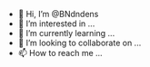 - 👋 Hi, I’m @BNdndens
- 👀 I’m interested in ...
- 🌱 I’m currently learning ...
- 💞️ I’m looking to collaborate on ...
- 📫 How to reach me ...

<!---
BNdndens/BNdndens is a ✨ special ✨ repository because its `README.md` (this file) appears on your GitHub profile.
You can click the Preview link to take a look at your changes.
--->
